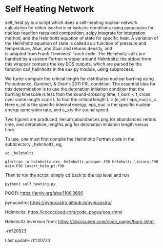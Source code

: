 # Self Heating Network
 self_heat.py is a script which does a self-heating nuclear network calculation 
 for either isochoric or isobaric conditions using pynucastro for nuclear
 reaction rates and composition, scipy.integrate for integration method,
 and the Helmholtz equation of state for specific heat. A variation of the 
 Helmholtz equation of state is called as a function of pressure and
 temperature, Abar, and Zbar and returns density, and         
 is adapted from Frank Timmmes' Torch code. The Helmholtz calls are handled
 by a custom Fortran wrapper around Helmholtz; the stdout from this wrapper
 contains the key EOS outputs, which are parsed by the function call_helmholtz
 in the aux.py module, using subprocess.
 
 We furter compute the critical length for distributed nuclear burning
 using Poloudnenko, Gardiner, & Oran's 2011 PRL condition. The essential idea
 for this determination is to use the detonation initiation condition 
 that the burning timescale is less than the sound-crossing time;
 t_burn < t_cross over some length scale L to find the critical length
 L > (e_int / eps_nuc) c_s. Here e_int is the specific internal energy,
 eps_nuc is the specific nuclear energy generation rate, and c_s is the 
 sound speed.

 Two figures are produced, helium_abundances.png for abundances versus
  time, and detonation_lengths.png for detonation initiation length
  versus time.

 To use, one must first compile the Helmholtz Fortran code in the subdirectory
  _helmholtz, eg,
  
 `cd _helmholtz`
 
 `gfortran -o helmholtz.exe  helmholtz_wrapper.f90 helmholtz_library.F90 main.F90 invert_helm_pt.f90`

 Then to run the script, simply cd back to the top level and run

 `python3 self_heating.py`
  
 PGO11: https://arxiv.org/abs/1106.3696
 
 pynucastro: https://pynucastro.github.io/pynucastro/

 Helmholtz: https://cococubed.com/code_pages/eos.shtml
 
 Helmholtz Inversion from: https://cococubed.com/code_pages/burn.shtml

 -rtf120523

 Last update: rtf120723

